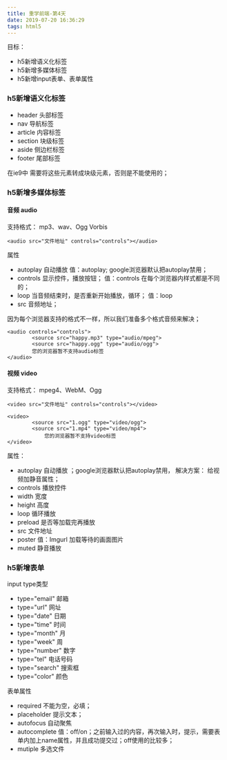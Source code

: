 ```yaml
---
title: 重学前端-第4天
date: 2019-07-20 16:36:29
tags: html5
---
```


目标：
- h5新增语义化标签
- h5新增多媒体标签
- h5新增input表单、表单属性


<!--more-->

### h5新增语义化标签

- header 头部标签
- nav 导航标签
- article 内容标签
- section 块级标签
- aside 侧边栏标签
- footer 尾部标签

在ie9中 需要将这些元素转成块级元素，否则是不能使用的；

### h5新增多媒体标签

#### 音频 audio

支持格式： mp3、wav、Ogg Vorbis

```
<audio src="文件地址" controls="controls"></audio>
```

属性
- autoplay 自动播放 值：autoplay; google浏览器默认把autoplay禁用；
- controls 显示控件，播放按钮； 值：controls
    在每个浏览器内样式都是不同的；
- loop 当音频结束时，是否重新开始播放，循环； 值：loop
- src 音频地址；

因为每个浏览器支持的格式不一样，所以我们准备多个格式音频来解决；

```
<audio controls="controls">
        <source src="happy.mp3" type="audio/mpeg">
        <source src="happy.ogg" type="audio/ogg">
        您的浏览器暂不支持audio标签
</audio>
```

#### 视频 video

支持格式： mpeg4、WebM、Ogg

```
<video src="文件地址" controls="controls"></video>
```

```
<video>
        <source src="1.ogg" type="video/ogg">
        <source src="1.mp4" type="video/mp4">
            您的浏览器暂不支持video标签
</video>
```

属性：
- autoplay 自动播放 ；google浏览器默认把autoplay禁用， 解决方案： 给视频加静音属性；
- controls 播放控件
- width 宽度
- height 高度
- loop 循环播放
- preload 是否等加载完再播放
- src 文件地址
- poster 值：Imgurl 加载等待的画面图片
- muted 静音播放

### h5新增表单

input type类型
- type="email" 邮箱
- type="url" 网址
- type="date" 日期
- type="time" 时间
- type="month" 月
- type="week" 周
- type="number" 数字
- type="tel" 电话号码
- type="search" 搜索框
- type="color" 颜色


表单属性
- required 不能为空，必填；
- placeholder 提示文本；
- autofocus 自动聚焦
- autocomplete 值：off/on；之前输入过的内容，再次输入时，提示，需要表单内加上name属性，并且成功提交过；off使用的比较多；
- mutiple 多选文件